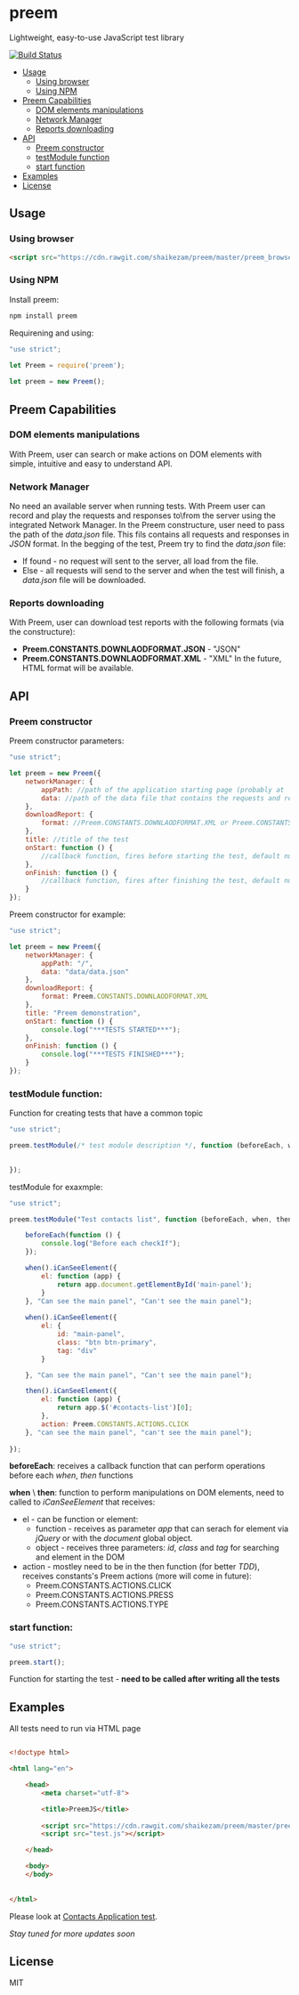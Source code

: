 # preem

Lightweight, easy-to-use JavaScript test library

[![Build Status](http://circleci-badges-max.herokuapp.com/img/shaikezam/preem/master?token=:circle-ci-token)](https://circleci.com/gh/shaikezam/preem/tree/master)
- [Usage](#usage)
    * [Using browser](#using-browser)
    * [Using NPM](#using-npm)
- [Preem Capabilities](#preem-capabilities)
    * [DOM elements manipulations](#dom-elements-manipulations)
    * [Network Manager](#network-manager)
    * [Reports downloading](#reports-downloading)
- [API](#api)
    * [Preem constructor](#preem-constructor)
    * [testModule function](#testmodule-function)
    * [start function](#start-function)
- [Examples](#examples)
- [License](#license)

## Usage

### Using browser

```html
<script src="https://cdn.rawgit.com/shaikezam/preem/master/preem_browser.js"></script>
```

### Using NPM
Install preem:

```javascript
npm install preem
```

Requirening and using:

```javascript
"use strict";
    
let Preem = require('preem');

let preem = new Preem();
```

## Preem Capabilities

### DOM elements manipulations

With Preem, user can search or make actions on DOM elements with simple, intuitive and easy to understand API.

### Network Manager

No need an available server when running tests.
With Preem user can record and play the requests and responses to\from the server using the integrated Network Manager.
In the Preem constructure, user need to pass the path of the *data.json* file.
This fils contains all requests and responses in *JSON* format.
In the begging of the test, Preem try to find the *data.json* file:
   - If found - no request will sent to the server, all load from the file.
   - Else - all requests will send to the server and when the test will finish, a *data.json* file will be downloaded.

### Reports downloading

With Preem, user can download test reports with the following formats (via the constructure):
   - **Preem.CONSTANTS.DOWNLAODFORMAT.JSON** - "JSON"
   - **Preem.CONSTANTS.DOWNLAODFORMAT.XML** - "XML"
In the future, HTML format will be available.

## API

### Preem constructor

Preem constructor parameters:

```javascript
"use strict";

let preem = new Preem({
    networkManager: {
        appPath: //path of the application starting page (probably at '/')
        data: //path of the data file that contains the requests and responses to the server
    },
    downloadReport: {
        format: //Preem.CONSTANTS.DOWNLAODFORMAT.XML or Preem.CONSTANTS.DOWNLAODFORMAT.JSON
    },
    title: //title of the test
    onStart: function () {
        //callback function, fires before starting the test, default null
    },
    onFinish: function () {
        //callback function, fires after finishing the test, default null
    }
});
```

Preem constructor for example:

```javascript
"use strict";

let preem = new Preem({
    networkManager: {
        appPath: "/",
        data: "data/data.json"
    },
    downloadReport: {
        format: Preem.CONSTANTS.DOWNLAODFORMAT.XML
    },
    title: "Preem demonstration",
    onStart: function () {
        console.log("***TESTS STARTED***");
    },
    onFinish: function () {
        console.log("***TESTS FINISHED***");
    }
});
```

### testModule function:

Function for creating tests that have a common topic

```javascript
"use strict";

preem.testModule(/* test module description */, function (beforeEach, when, then) {

    
});

```

testModule for exaxmple:

```javascript
"use strict";

preem.testModule("Test contacts list", function (beforeEach, when, then) {

    beforeEach(function () {
        console.log("Before each checkIf");
    });

    when().iCanSeeElement({
        el: function (app) {
            return app.document.getElementById('main-panel');
        }
    }, "Can see the main panel", "Can't see the main panel");
    
    when().iCanSeeElement({
        el: {
            id: "main-panel",
            class: "btn btn-primary",
            tag: "div"
        }

    }, "Can see the main panel", "Can't see the main panel");

    then().iCanSeeElement({
        el: function (app) {
            return app.$('#contacts-list')[0];
        },
        action: Preem.CONSTANTS.ACTIONS.CLICK
    }, "can see the main panel", "can't see the main panel");
    
});

```

**beforeEach**: receives a callback function that can perform operations before each *when*, *then* functions

**when** \ **then**: function to perform manipulations on DOM elements, need to called to *iCanSeeElement* that receives:
- el - can be function or element:
   - function - receives as parameter *app* that can serach for element via *jQuery* or with the *document* global object.
   - object - receives three parameters: *id*, *class* and *tag* for searching and element in the DOM
- action - mostley need to be in the then function (for better *TDD*), receives constants's Preem actions (more will come in future):
   - Preem.CONSTANTS.ACTIONS.CLICK
   - Preem.CONSTANTS.ACTIONS.PRESS
   - Preem.CONSTANTS.ACTIONS.TYPE

### start function:

```javascript
"use strict";

preem.start();

```

Function for starting the test - **need to be called after writing all the tests**

## Examples

All tests need to run via HTML page

```html

<!doctype html>

<html lang="en">

    <head>
        <meta charset="utf-8">

        <title>PreemJS</title>
        
        <script src="https://cdn.rawgit.com/shaikezam/preem/master/preem_browser.js"></script> 
        <script src="test.js"></script>

    </head>

    <body>
    </body>
    
    
</html>

```

Please look at [Contacts Application test](https://github.com/shaikezam/Contacts-Application/blob/master/public/test/test.js).


*Stay tuned for more updates soon*

## License

MIT
